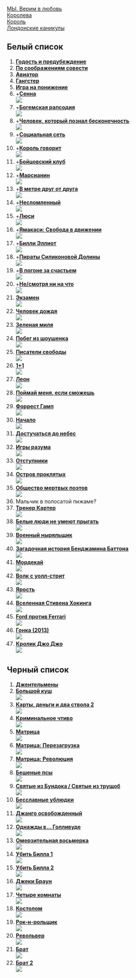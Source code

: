 [МЫ. Верим в любовь](https://rezka.ag/films/drama/335-my-verim-v-lyubov-2011.html)  
[Королева](https://rezka.ag/films/biographical/6045-koroleva-2005.html)  
[Король](https://rezka.ag/films/drama/32372-korol-2019.html)  
[Лондонские каникулы](https://rezka.ag/films/drama/10758-londonskie-kanikuly.html)  

## Белый список
1.  [__Годость и предубеждение__](https://rezka.ag/films/drama/3560-gordost-i-predubezhdenie-2005.html)  
1.  [__По соображениям совести__](https://rezka.ag/films/drama/22757-po-soobrazheniyam-sovesti.html)  
1.  [__Авиатор__](https://rezka.ag/films/drama/3220-aviator-2004.html)  
1.  [__Гангстер__](https://goblins-online.ru/kriminal/2188-gangster-goblin.html)  
1.  [__Игра на понижение__](https://rezka.ag/films/biographical/11522-igra-na-ponizhenie.html)  
1.  +[__Сенна__](https://rezka.ag/films/documentary/5967-senna-2010.html)  
[![](https://static.hdrezka.ac/i/2014/12/19/uc7958f574c0dzx60m90a.jpg)](https://rezka.ag/films/documentary/5967-senna-2010.html)
1.  +[__Богемская рапсодия__](https://rezka.ag/films/drama/28929-bogemskaya-rapsodiya-2018.html)  
[![](https://static.hdrezka.ac/i/2018/11/5/sb35847962a0bgw75p30x.jpg)](https://rezka.ag/films/drama/28929-bogemskaya-rapsodiya-2018.html)
1.  +[__Человек, который познал бесконечность__](https://rezka.ag/films/drama/14116-chelovek-kotoryy-poznal-beskonechnost.html)  
[![](https://static.hdrezka.ac/i/2016/5/15/a31dce317bcb9ur70d49o.jpg)](https://rezka.ag/films/drama/14116-chelovek-kotoryy-poznal-beskonechnost.html)
1.  +[__Социальная сеть__](https://rezka.ag/films/drama/4648-socialnaya-set-2010.html)  
[![](https://static.hdrezka.ac/i/2014/12/19/h6d6fb8f901a1cn17c31t.jpg)](https://rezka.ag/films/drama/4648-socialnaya-set-2010.html)
1.  +[__Король говорит__](https://rezka.ag/films/drama/957-korol-govorit-2010.html)  
[![](https://static.hdrezka.ac/i/2014/1/16/z85ec1a5f57f2mk50o55t.jpg)](https://rezka.ag/films/drama/957-korol-govorit-2010.html)
1.  +[__Бойцовский клуб__](https://rezka.ag/films/drama/787-boycovskiy-klub-1999.html)  
[![](https://static.hdrezka.ac/i/2013/11/30/m33c30ddfb881gn13z89a.jpg)](https://rezka.ag/films/drama/787-boycovskiy-klub-1999.html)
1.  +[__Марсианин__](https://rezka.ag/films/fiction/11116-marsianin-2015.html)  
[![](https://static.hdrezka.ac/i/2015/10/29/z13622384b3efwd91g79k.jpg)](https://rezka.ag/films/fiction/11116-marsianin-2015.html)
1.  +[__В метре друг от друга__](https://rezka.ag/films/drama/30847-v-metre-drug-ot-druga-2019.html)  
[![](https://rezka.ag/i/2019/5/19/ye1672e365cadxl62h88n.jpg)](https://rezka.ag/films/drama/30847-v-metre-drug-ot-druga-2019.html)  
1.  +[__Несломленный__](https://rezka.ag/films/biographical/7753-neslomlennyy.html)  
[![](https://rezka.ag/i/2015/2/3/uf809e648d887rl94n39v.jpg)](https://rezka.ag/films/biographical/7753-neslomlennyy.html)
1.  +[__Люси__](https://rezka.ag/films/action/2057-lyusi-2014-11-22.html)  
[![](https://rezka.ag/i/2014/9/13/f75004c86b538gg54l17x.jpg)](https://rezka.ag/films/action/2057-lyusi-2014-11-22.html)
1.  +[__Ямакаси: Свобода в движении__](https://rezka.ag/films/action/7414-yamakasi-svoboda-v-dvizhenii-2001.html)  
[![](https://static.hdrezka.ac/i/2014/12/19/r3bc2c11ca4fdoe77k59p.jpg)](https://rezka.ag/films/action/7414-yamakasi-svoboda-v-dvizhenii-2001.html)
1.  +[__Билли Эллиот__](https://rezka.ag/films/drama/1015-billi-elliot-2000.html)  
[![](https://static.hdrezka.ac/i/2014/1/30/je7f1a3103be8ku95g69w.jpg)](https://rezka.ag/films/drama/1015-billi-elliot-2000.html)
1.  +[__Пираты Силиконовой Долины__](https://rezka.ag/films/biographical/7147-piraty-silikonovoy-doliny-1999.html)  
[![](https://static.hdrezka.ac/i/2014/12/19/j90d8d86dd1daye43g62d.jpg)](https://rezka.ag/films/biographical/7147-piraty-silikonovoy-doliny-1999.html)
1.  +[__В погоне за счастьем__](https://rezka.ag/films/biographical/826-v-pogone-za-schastem-2006.html)  
[![](https://static.hdrezka.ac/i/2013/12/7/o101e475f3c23pe51h62f.jpg)](https://rezka.ag/films/biographical/826-v-pogone-za-schastem-2006.html)
1.  +[__Не/смотря ни на что__](https://rezka.ag/films/comedy/23479-ne-smotrya-ni-na-chto.html)  
[![](https://static.hdrezka.ac/i/2017/2/3/w47784dcb0a39fr86e21g.jpg)](https://rezka.ag/films/comedy/23479-ne-smotrya-ni-na-chto.html)
1.  [__Экзамен__](https://rezka.ag/films/thriller/4705-ekzamen-2009.html)  
[![](https://static.hdrezka.ac/i/2014/12/19/y2ba6ecf9e2e2eo12e59c.jpg)](https://rezka.ag/films/thriller/4705-ekzamen-2009.html)
1.  [__Человек дождя__](https://rezka.ag/films/drama/1182-chelovek-dozhdya-1988.html)  
[![](https://static.hdrezka.ac/i/2014/3/8/f524438fd0994co33u74h.jpg)](https://rezka.ag/films/drama/1182-chelovek-dozhdya-1988.html)
1.  [__Зеленая миля__](https://rezka.ag/films/drama/825-zelenaya-milya-1999.html)  
[![](https://static.hdrezka.ac/i/2013/12/9/ee0483463176bbx87j73n.jpg)](https://rezka.ag/films/drama/825-zelenaya-milya-1999.html)
1. [__Побег из шоушенка__](https://rezka.ag/films/drama/806-pobeg-iz-shoushenka-1994.html)  
[![](https://static.hdrezka.ac/i/2013/12/3/i2cf4888d925ejk28d24u.jpg)](https://rezka.ag/films/drama/806-pobeg-iz-shoushenka-1994.html)
1. [__Писатели свободы__](https://rezka.ag/films/drama/1147-pisateli-svobody-2006.html)  
[![](https://static.hdrezka.ac/i/2014/2/27/u86793b6e6b5dwv89f36u.jpg)](https://rezka.ag/films/drama/1147-pisateli-svobody-2006.html)  
1. [__1+1__](https://rezka.ag/films/drama/289-11-2011.html)  
[![](https://static.hdrezka.ac/i/2013/8/9/za01e520d5831kb47h82c.jpg)](https://rezka.ag/films/drama/289-11-2011.html)
1. [__Леон__](https://rezka.ag/films/drama/760-leon-1994.html)  
[![](https://static.hdrezka.ac/i/2013/11/23/x22fbdcdf6d34zp97c34z.jpg)](https://rezka.ag/films/drama/760-leon-1994.html)
1. [__Поймай меня, если сможешь__](https://rezka.ag/films/biographical/814-poymay-menya-esli-smozhesh-2002.html)  
[![](https://static.hdrezka.ac/i/2013/12/6/j496749d58c27if80f52d.jpg)](https://rezka.ag/films/biographical/814-poymay-menya-esli-smozhesh-2002.html)
1. [__Форрест Гамп__](https://rezka.ag/films/drama/763-forrest-gamp-1994.html)  
[![](https://static.hdrezka.ac/i/2013/11/24/f8cfabd5b4fb8lh96z58u.jpg)](https://rezka.ag/films/drama/763-forrest-gamp-1994.html)
1. [__Начало__](https://rezka.ag/films/action/770-nachalo-2010.html)  
[![](https://static.hdrezka.ac/i/2013/11/26/a54ef8063534elg29d34o.jpg)](https://rezka.ag/films/action/770-nachalo-2010.html)
1. [__Достучаться до небес__](https://rezka.ag/films/crime/820-dostuchatsya-do-nebes-1997.html)  
[![](https://static.hdrezka.ac/i/2013/12/6/b827b4cc1f507xf48s48v.jpg)](https://rezka.ag/films/crime/820-dostuchatsya-do-nebes-1997.html)
1. [__Игры разума__](https://rezka.ag/films/biographical/812-igry-razuma-2001.html)  
[![](https://static.hdrezka.ac/i/2013/12/6/ed6e986f0dcd8uw87u89v.jpg)](https://rezka.ag/films/biographical/812-igry-razuma-2001.html)
1. [__Отступники__](https://rezka.ag/films/detective/824-otstupniki-2006.html)  
[![](https://static.hdrezka.ac/i/2013/12/7/nfc09e70e56a2qz79a35p.jpg)](https://rezka.ag/films/detective/824-otstupniki-2006.html)
1. [__Остров проклятых__](https://rezka.ag/films/drama/766-ostrov-proklyatyh-2009.html)  
[![](https://static.hdrezka.ac/i/2013/11/24/h801ebfb226c3os78s66v.jpg)](https://rezka.ag/films/drama/766-ostrov-proklyatyh-2009.html)
1. [__Общество мертвых поэтов__](https://rezka.ag/films/drama/1250-obschestvo-mertvyh-poetov-1989.html)  
[![](https://static.hdrezka.ac/i/2014/3/24/pcc5f21021482hq42n55y.jpg)](https://rezka.ag/films/drama/1250-obschestvo-mertvyh-poetov-1989.html)
1. Мальчик в полосатой пижаме?
1. [__Тренер Картер__](https://rezka.ag/films/drama/952-trener-karter-2005.html)  
[![](https://static.hdrezka.ac/i/2014/1/16/l4d6fe34d0c44mz94l93g.jpg)](https://rezka.ag/films/drama/952-trener-karter-2005.html)
1. [__Белые люди не умеют прыгать__](https://rezka.ag/films/drama/3801-belye-lyudi-ne-umeyut-prygat-1992.html)  
[![](https://static.hdrezka.ac/i/2014/12/19/d434887d11e1air45j93j.jpg)](https://rezka.ag/films/drama/3801-belye-lyudi-ne-umeyut-prygat-1992.html)
1. [__Военный ныряльщик__](https://rezka.ag/films/biographical/1077-voennyy-nyryalschik-2000.html)  
[![](https://static.hdrezka.ac/i/2014/2/12/e2e8da7c13dadbl82w33t.jpg)](https://rezka.ag/films/biographical/1077-voennyy-nyryalschik-2000.html)
1. [__Загадочная история Бенджамина Баттона__](https://rezka.ag/films/drama/1070-zagadochnaya-istoriya-bendzhamina-battona-2008.html)  
[![](https://static.hdrezka.ac/i/2014/2/11/n4ba218a740d9mq27b72o.jpg)](https://rezka.ag/films/drama/1070-zagadochnaya-istoriya-bendzhamina-battona-2008.html)
1. [__Мордекай__](https://rezka.ag/films/action/7805-mordekay.html)  
[![](https://static.hdrezka.ac/i/2015/2/19/od7c3399b22cfyx65l65g.jpg)](https://rezka.ag/films/action/7805-mordekay.html)
1. [__Волк с уолл-стрит__](https://rezka.ag/films/drama/1176-volk-s-uoll-strit.html)  
[![](https://static.hdrezka.ac/i/2014/3/8/q2e4805dd3c73rb19n34t.jpg)](https://rezka.ag/films/drama/1176-volk-s-uoll-strit.html)
1. [__Ярость__](https://rezka.ag/films/action/7737-yarost.html)  
[![](https://static.hdrezka.ac/i/2015/2/1/nc086ceb05544ua91l35f.jpg)](https://rezka.ag/films/action/7737-yarost.html)
1. [__Вселенная Стивена Хокинга__](https://rezka.ag/films/biographical/8271-vselennaya-stivena-hokinga.html)  
[![](https://static.hdrezka.ac/i/2015/5/11/q17d8448e75f9cn27p56h.jpg)](https://rezka.ag/films/biographical/8271-vselennaya-stivena-hokinga.html)
1. [__Ford против Ferrari__](https://rezka.ag/films/drama/32558-ford-protiv-ferrari-2019.html)  
[![](https://static.hdrezka.ac/i/2019/12/1/mdfca551df3cedx80c60r.png)](https://rezka.ag/films/drama/32558-ford-protiv-ferrari-2019.html)
1. [__Гонка (2013)__](https://rezka.ag/films/biographical/942-gonka-2013.html)  
[![](https://static.hdrezka.ac/i/2014/1/12/xbbeab3c83e68hi27d81d.jpg)](https://rezka.ag/films/biographical/942-gonka-2013.html)
1. [__Кролик Джо Джо__](https://rezka.ag/films/comedy/32831-krolik-dzhodzho-2019.html)  
[![](https://static.hdrezka.ac/i/2019/12/23/o29053f5aa27ari48l52q.jpg)](https://rezka.ag/films/comedy/32831-krolik-dzhodzho-2019.html)

## Черный список
1. [__Джентельмены__](https://rezka.ag/films/action/33026-dzhentlmeny-2020.html)  
1. [__Большой куш__](https://rezka.ag/films/crime/762-bolshoy-kush-2000.html)  
[![](https://static.hdrezka.ac/i/2013/11/24/ocdaec98175f0em52f25z.jpg)](https://rezka.ag/films/crime/762-bolshoy-kush-2000.html)
1. [__Карты, деньги и два ствола 2__](https://rezka.ag/series/drama/20250-karty-dengi-i-dva-stvola2.html)  
[![](https://static.hdrezka.ac/i/2016/10/6/b5164ee39de96kd64k89r.jpg)](https://rezka.ag/series/drama/20250-karty-dengi-i-dva-stvola2.html)
1. [__Криминальное чтиво__](https://rezka.ag/films/drama/822-kriminalnoe-chtivo-1994.html)  
[![](https://static.hdrezka.ac/i/2013/12/6/pd70147cfeb21qs56o72h.jpg)](https://rezka.ag/films/drama/822-kriminalnoe-chtivo-1994.html)
1. [__Матрица__](https://rezka.ag/films/fiction/981-matrica-1999.html)  
[![](https://static.hdrezka.ac/i/2014/1/22/h4442e483f19aey57g75d.jpg)](https://rezka.ag/films/fiction/981-matrica-1999.html) 
1. [__Матрица: Перезагрузка__](https://rezka.ag/films/fiction/982-matrica-perezagruzka-2003.html)  
[![](https://static.hdrezka.ac/i/2014/1/22/p12af8ad632ccqp77a17h.jpg)](https://rezka.ag/films/fiction/982-matrica-perezagruzka-2003.html)  
1. [__Матрица: Революция__](https://rezka.ag/films/fiction/983-matrica-revolyuciya-2003.html)  
[![](https://static.hdrezka.ac/i/2014/1/22/k9d1a5022996byt83h76r.jpg)](https://rezka.ag/films/fiction/983-matrica-revolyuciya-2003.html)
1. [__Бешеные псы__](https://rezka.ag/films/thriller/1361-beshenye-psy-1992.html)  
[![](https://static.hdrezka.ac/i/2014/4/8/bf5f80cea9d44ik37m84r.jpg)](https://rezka.ag/films/thriller/1361-beshenye-psy-1992.html)
1. [__Святые из Бундока / Святые из трущоб__](https://rezka.ag/films/action/6470-svyatye-iz-bundoka-1999.html)  
[![](https://static.hdrezka.ac/i/2014/12/19/mfaa213109adelp24r10n.jpg)](https://rezka.ag/films/action/6470-svyatye-iz-bundoka-1999.html) 
1. [__Бесславные ублюдки__](https://rezka.ag/films/action/3079-besslavnye-ublyudki-2009.html)  
[![](https://static.hdrezka.ac/i/2014/12/19/o42725cb6eb86fr95q62y.jpg)](https://rezka.ag/films/action/3079-besslavnye-ublyudki-2009.html)
1. [__Джанго освобожденный__](https://rezka.ag/films/western/15-dzhango-osvobozhdennyy-2012.html)  
[![](https://static.hdrezka.ac/i/2013/6/3/f2ca47b57fafdtx80s50g.jpg)](https://rezka.ag/films/western/15-dzhango-osvobozhdennyy-2012.html)
1. [__Однажды в… Голливуде__](https://rezka.ag/films/drama/31473-odnazhdy-v-gollivude-2019.html)  
[![](https://static.hdrezka.ac/i/2019/11/25/b575dae4c6d4esb18t52n.jpg)](https://rezka.ag/films/drama/31473-odnazhdy-v-gollivude-2019.html)
1. [__Омерзительная восьмерка__](https://rezka.ag/films/western/11352-omerzitelnaya-vosmerka-2015.html)  
[![](https://static.hdrezka.ac/i/2015/12/3/z1483a0c8a9a0il30u78f.jpg)](https://rezka.ag/films/western/11352-omerzitelnaya-vosmerka-2015.html)
1. [__Убить Билла 1__](https://rezka.ag/films/action/2923-ubit-billa-2003.html)  
[![](https://static.hdrezka.ac/i/2014/12/19/z7d90299de0b5rg74s56u.jpg)](https://rezka.ag/films/action/2923-ubit-billa-2003.html)
1. [__Убить Билла 2__](https://rezka.ag/films/action/3141-ubit-billa-2-2004.html)  
[![](https://static.hdrezka.ac/i/2014/12/19/cad33fcca9f80bk83h70y.jpg)](https://rezka.ag/films/action/3141-ubit-billa-2-2004.html)
1. [__Джеки Браун__](https://rezka.ag/films/thriller/3016-dzheki-braun-1997.html)  
[![](https://static.hdrezka.ac/i/2014/12/19/if108a741696cxk44s67g.jpg)](https://rezka.ag/films/thriller/3016-dzheki-braun-1997.html)
1. [__Четыре комнаты__](https://rezka.ag/films/comedy/900-chetyre-komnaty-1995.html)  
[![](https://static.hdrezka.ac/i/2013/12/26/o5f147eac0fedls73c57w.jpg)](https://rezka.ag/films/comedy/900-chetyre-komnaty-1995.html)
1. [__Костолом__](https://rezka.ag/films/drama/4554-kostolom-2001.html)  
[![](https://static.hdrezka.ac/i/2014/12/19/uc9577ec6ad6fbu79z96v.jpg)](https://rezka.ag/films/drama/4554-kostolom-2001.html)
1. [__Рок-н-рольщик__](https://rezka.ag/films/action/1497-rok-n-rolschik-2008.html)  
[![](https://static.hdrezka.ac/i/2014/4/22/p335902c3b42fpc84p68a.jpg)](https://rezka.ag/films/action/1497-rok-n-rolschik-2008.html)
1. [__Револьвер__](https://rezka.ag/films/detective/1567-revolver-2005.html)  
[![](https://static.hdrezka.ac/i/2014/5/6/g357197e63a74xq23z90v.jpg)](https://rezka.ag/films/detective/1567-revolver-2005.html)  
1.  [__Брат__](https://rezka.ag/films/action/1180-brat-1997.html)  
[![](https://static.hdrezka.ac/i/2014/3/8/x027f1b52fcd4ts96f15p.jpg)](https://rezka.ag/films/action/1180-brat-1997.html)  
1.  [__Брат 2__](https://rezka.ag/films/action/1181-brat-2-2000.html)  
[![](https://static.hdrezka.ac/i/2014/3/8/c726ad897bfcdlk91n42h.jpg)](https://rezka.ag/films/action/1181-brat-2-2000.html)
